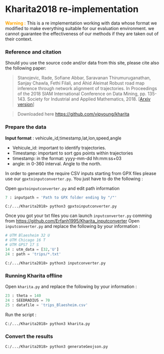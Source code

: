 # Kharita2018 re-implementation

<p class="note" style="color : orange; font-weight: bold; display: inline">Warning :</p> This is a re implementation working with data whose format we modified to make everything suitable for our evaluation environment. we cannot guarantee the effectiveness of our methods if they are taken out of their context.

### Reference and citation

Should you use the source code and/or data from this site, please cite also the following paper:

> Stanojevic, Rade, Sofiane Abbar, Saravanan Thirumuruganathan, Sanjay Chawla, Fethi Filali, and Ahid Aleimat
> Robust road map inference through network alignment of trajectories.
> In Proceedings of the 2018 SIAM International Conference on Data Mining, pp. 135-143. Society for Industrial and Applied Mathematics, 2018. [[Arxiv version](https://arxiv.org/abs/1702.06025)]

> Downloaded here https://github.com/vipyoung/kharita

### Prepare the data
**Input format** : vehicule_id,timestamp,lat,lon,speed,angle

- Vehicule_id: important to identify trajectories.
- Timestamp: important to sort gps points within trajectories
- timestamp: in the format: yyyy-mm-dd hh:mm:ss+03
- angle: in 0-360 interval. Angle to the north.

In order to generate the require CSV inputs starting from GPX files please use our `gpxtoinputconverter.py`. You just have to do the following : 

Open `gpxtoinputconverter.py` and edit path information

```python
7 : inputpath = 'Path to GPX folder ending by "/"'
```

```shell
C:/.../Kharita2018> python3 gpxtoinputconverter.py
```

Once you got your txt files you can launch `inputconverter.py` comming from https://github.com/Erfanh1995/Kharita_inputconverter Open `inputconverter.py` and replace the following by your information :

```python
# UTM Blaesheim 32 U
# UTM Chicago 16 T
# UTM GPS7 17 S
14 : utm_data = [32,'U']
24 : path = 'trips/*.txt'
```

```shell
C:/.../Kharita2018> python3 inputconverter.py
```

### Running Kharita offline

Open `kharita.py` and replace the following by your information :

```python
23 : theta = 140
24 : SEEDRADIUS = 70
25 : datafile = 'trips_Blaesheim.csv'
```

Run the script :

```shell
C:/.../Kharita2018> python3 kharita.py
```

### Convert the results

```shell
C:/.../Kharita2018> python3 generateGeojson.py
```
